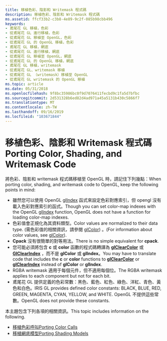 ```yaml
---
title: 移植色彩、陰影和 Writemask 程式碼
description: 移植色彩、陰影和 Writemask 程式碼
ms.assetid: ffcf33b2-c3b8-4e89-9c2f-085b98cbb496
keywords:
- 鳶尾花 GL 移植，色彩
- 從鳶尾花 GL 進行移植，色彩
- 從鳶尾花 GL 移植至 OpenGL，色彩
- 從鳶尾花 GL 的 OpenGL 移植，色彩
- 鳶尾花 GL 移植，網底
- 從鳶尾花 GL 進行移植，網底
- 從鳶尾花 GL 移植至 OpenGL，網底
- 從鳶尾花 GL 的 OpenGL 移植，網底
- 鳶尾花 GL 移植，writemask
- 從鳶尾花 GL、writemask 移植
- 從鳶尾花 GL （writemask）移植至 OpenGL
- 從鳶尾花 GL writemask 的 OpenGL 移植
ms.topic: article
ms.date: 05/31/2018
ms.openlocfilehash: 9f8bc35986bc0f9d7076411fecbd9c1fa5d7bfbc
ms.sourcegitcommit: 2d531328b6ed82d4ad971a45a5131b430c5866f7
ms.translationtype: MT
ms.contentlocale: zh-TW
ms.lasthandoff: 09/16/2019
ms.locfileid: "103671844"
---
```

# <a name="porting-color-shading-and-writemask-code"></a><span data-ttu-id="81a35-115">移植色彩、陰影和 Writemask 程式碼</span><span class="sxs-lookup"><span data-stu-id="81a35-115">Porting Color, Shading, and Writemask Code</span></span>

<span data-ttu-id="81a35-116">將色彩、陰影和 writemask 程式碼移植至 OpenGL 時，請記住下列幾點：</span><span class="sxs-lookup"><span data-stu-id="81a35-116">When porting color, shading, and writemask code to OpenGL, keep the following points in mind:</span></span>

-   <span data-ttu-id="81a35-117">雖然您可以使用 OpenGL [glIndex](glindex-functions.md) 函式來設定色彩對應索引，但 opengl 沒有載入色彩對應索引的函式。</span><span class="sxs-lookup"><span data-stu-id="81a35-117">Though you can set color-map indexes with the OpenGL [glIndex](glindex-functions.md) function, OpenGL does not have a function for loading color-map indexes.</span></span>
-   <span data-ttu-id="81a35-118">色彩值會正規化為其資料類型。</span><span class="sxs-lookup"><span data-stu-id="81a35-118">Color values are normalized to their data type.</span></span> <span data-ttu-id="81a35-119"> (需色彩值的相關資訊，請參閱 [glColor](glcolor-functions.md)) 。</span><span class="sxs-lookup"><span data-stu-id="81a35-119">(For information about color values, see [glColor](glcolor-functions.md)).</span></span>
-   <span data-ttu-id="81a35-120">**Cpack** 沒有很簡單的對等用法。</span><span class="sxs-lookup"><span data-stu-id="81a35-120">There is no simple equivalent for **cpack**.</span></span>
-   <span data-ttu-id="81a35-121">您可能必須將包含 **c** 或 **color** 函數的程式碼轉譯為 [**glClearColor**](glclearcolor.md) 或 [**GlClearIndex**](glclearindex.md) ，而不是 **glColor** 或 **glIndex**。</span><span class="sxs-lookup"><span data-stu-id="81a35-121">You may have to translate code that includes the **c** or **color** functions to [**glClearColor**](glclearcolor.md) or [**glClearIndex**](glclearindex.md) instead of **glColor** or **glIndex**.</span></span>
-   <span data-ttu-id="81a35-122">RGBA writemask 適用于每個元件，但不適用每個位。</span><span class="sxs-lookup"><span data-stu-id="81a35-122">The RGBA writemask applies to each component but not for each bit.</span></span>
-   <span data-ttu-id="81a35-123">鳶尾花 GL 提供定義的色彩常數：黑色、藍色、紅色、綠色、洋紅、青色、黃色和白色。</span><span class="sxs-lookup"><span data-stu-id="81a35-123">IRIS GL provides defined color constants: BLACK, BLUE, RED, GREEN, MAGENTA, CYAN, YELLOW, and WHITE.</span></span> <span data-ttu-id="81a35-124">OpenGL 不提供這些常數。</span><span class="sxs-lookup"><span data-stu-id="81a35-124">OpenGL does not provide these constants.</span></span>

<span data-ttu-id="81a35-125">本主題包含下列各項的相關資訊。</span><span class="sxs-lookup"><span data-stu-id="81a35-125">This topic includes information on the following.</span></span>

-   [<span data-ttu-id="81a35-126">移植色彩呼叫</span><span class="sxs-lookup"><span data-stu-id="81a35-126">Porting Color Calls</span></span>](porting-color-calls.md)
-   [<span data-ttu-id="81a35-127">移植網底模型</span><span class="sxs-lookup"><span data-stu-id="81a35-127">Porting Shading Models</span></span>](porting-shading-models.md)

 

 




